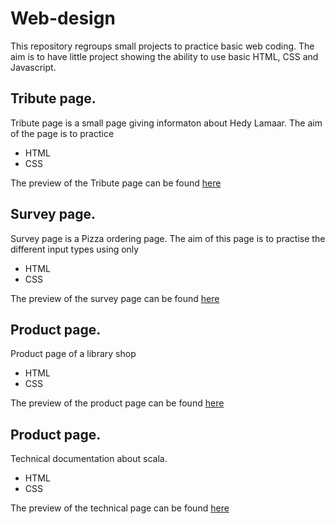 # Web-design
This repository regroups small projects to practice basic web coding. The aim is to have little project showing the ability to use basic HTML, CSS  and Javascript.

## Tribute page.

Tribute page is a small page giving informaton about Hedy Lamaar. The aim of the page is to practice 

* HTML
* CSS

The preview of the Tribute page can be found <a href="http://htmlpreview.github.io/?https://github.com/khanr1/Web-design/blob/master/TributePage/Hedy_Lamaar.html">here</a>

## Survey page.

Survey page is a Pizza ordering page. The aim of this page is to practise the different input types using only

* HTML
* CSS

The preview of the survey page can be found <a href="http://htmlpreview.github.io/?https://github.com/khanr1/Web-design/blob/master/Survey/surveyForm.html">here</a>

## Product page.

Product page of a library shop

* HTML
* CSS

The preview of the product page can be found <a href="http://htmlpreview.github.io/?https://github.com/khanr1/Web-design/blob/master/ProductPage/main.html">here</a>

## Product page.

Technical documentation about scala.

* HTML
* CSS

The preview of the technical page can be found <a href="http://htmlpreview.github.io/?https://github.com/khanr1/Web-design/blob/master/Technical_Documentation_Page/index.html">here</a>

